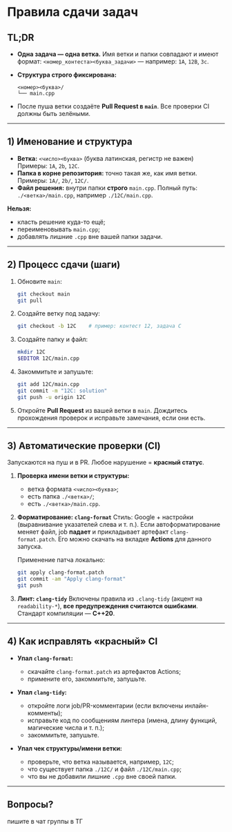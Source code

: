 # Правила сдачи задач

## TL;DR

* **Одна задача — одна ветка.**
  Имя ветки и папки совпадают и имеют формат:
  `<номер_контеста><буква_задачи>` — например: `1A`, `12B`, `3c`.
* **Структура строго фиксирована:**

  ```
  <номер><буква>/
  └── main.cpp
  ```
* После пуша ветки создаёте **Pull Request в `main`**. Все проверки CI должны быть зелёными.

---

## 1) Именование и структура

* **Ветка:** `<число><буква>` (буква латинская, регистр не важен)
  Примеры: `1A`, `2b`, `12C`.
* **Папка в корне репозитория:** точно такая же, как имя ветки.
  Примеры: `1A/`, `2b/`, `12C/`.
* **Файл решения:** внутри папки **строго** `main.cpp`.
  Полный путь: `./<ветка>/main.cpp`, например `./12C/main.cpp`.

**Нельзя:**

* класть решение куда-то ещё;
* переименовывать `main.cpp`;
* добавлять лишние `.cpp` вне вашей папки задачи.

---

## 2) Процесс сдачи (шаги)

1. Обновите `main`:

   ```bash
   git checkout main
   git pull
   ```
2. Создайте ветку под задачу:

   ```bash
   git checkout -b 12C    # пример: контест 12, задача C
   ```
3. Создайте папку и файл:

   ```bash
   mkdir 12C
   $EDITOR 12C/main.cpp
   ```
4. Закоммитьте и запушьте:

   ```bash
   git add 12C/main.cpp
   git commit -m "12C: solution"
   git push -u origin 12C
   ```
5. Откройте **Pull Request** из вашей ветки в `main`.
   Дождитесь прохождения проверок и исправьте замечания, если они есть.

---

## 3) Автоматические проверки (CI)

Запускаются на пуш и в PR. Любое нарушение = **красный статус**.

1. **Проверка имени ветки и структуры:**

   * ветка формата `<число><буква>`;
   * есть папка `./<ветка>/`;
   * есть `./<ветка>/main.cpp`.

2. **Форматирование: `clang-format`**
   Стиль: Google + настройки (выравнивание указателей слева и т. п.).
   Если автоформатирование меняет файл, job **падает** и прикладывает артефакт
   `clang-format.patch`. Его можно скачать на вкладке **Actions** для данного запуска.

   Применение патча локально:

   ```bash
   git apply clang-format.patch
   git commit -am "Apply clang-format"
   git push
   ```

3. **Линт: `clang-tidy`**
   Включены правила из `.clang-tidy` (акцент на `readability-*`), **все предупреждения считаются ошибками**.
   Стандарт компиляции — **C++20**.

---

## 4) Как исправлять «красный» CI

* **Упал `clang-format`:**

  * скачайте `clang-format.patch` из артефактов Actions;
  * примените его, закоммитьте, запушьте.

* **Упал `clang-tidy`:**

  * откройте логи job/PR-комментарии (если включены инлайн-комменты);
  * исправьте код по сообщениям линтера (имена, длину функций, магические числа и т. п.);
  * закоммитьте, запушьте.

* **Упал чек структуры/имени ветки:**

  * проверьте, что ветка называется, например, `12C`;
  * что существует папка `./12C/` и файл `./12C/main.cpp`;
  * что вы не добавили лишние `.cpp` вне своей папки.

---

## Вопросы?

пишите в чат группы в ТГ